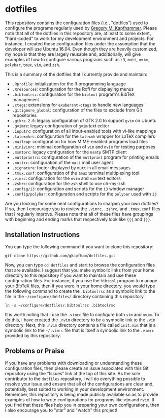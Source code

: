 # dotfiles

This repository contains the configuration files (i.e., "dotfiles") used to
configure the programs regularly used by [Gregory M.
Kapfhammer](https://www.gregorykapfhammer.com/). Please note that all of the
dotfiles in this repository are, at least to some extent, "hard-coded" to work
for my development environment and projects. For instance, I created these
configuration files under the assumption that the developer will use Ubuntu
16.04. Even though they are heavily customized, my hope is that they are
largely reusable and, additionally, will give examples of how to configure
various programs such as `i3`, `mutt`, `nvim`, `polybar`, `tmux`, `vim`, and
`zsh`.

This is a summary of the dotfiles that I currently provide and maintain:

- `.Rprofile`: initialization for the R programming language
- `.Xresources`: configuration for the Rofi for displaying menus
- `.bibtoolrsc`: configuration for the `bibtool` program's BibTeX management
- `.ctags`: extensions for `exuberant-ctags` to handle new languages
- `.gitignore_global`: configuration of the files to exclude from Git repositories
- `.gtkrc-2.0`: legacy configuration of GTK 2.0 to support `gvim` on Ubuntu
- `.gvimrc`: legacy configuration of `gvim` text editor
- `.inputrc`: configuration of all input-enabled tools with vi-like mappings
- `.latexmkrc`: configuration for the `latexmk` wrapper for LaTeX compilers
- `.mailcap`: configuration for how MIME-enabled programs load files
- `.minivimrc`: minimal configuration of `vim` and `nvim` for testing purposes
- `.msmtprc`: legacy configuration for the `msmtp` SMTP client
- `.muttprintrc`: configuration of the `muttprint` program for printing emails
- `.muttrc`: configuration of the `mutt` mail user agent
- `.signature`: footer displayed by `mutt` in all email messages
- `.tmux.conf`: configuration of the `tmux` terminal multiplexing tool
- `.vimrc`: configuration for the `nvim` and `vim` text editors
- `.zshrc`: configuration for the `zsh` shell to use oh-my-zsh
- `.config/i3`: configuration and scripts for the `i3` window manager
- `.config/polybar`: configuration and scripts for the `polybar` used with `i3`

Are you looking for some neat configurations to sharpen your own dotfiles? If
so, then I encourage you to review the `.vimrc`, `.zshrc`, and `.tmux.conf`
files that I regularly improve. Please note that all of these files have
groupings with beginning and ending marks that respectively look like `{{{` and
`}}}`.

## Installation Instructions

You can type the following command if you want to clone this repository:

```shell
git clone https://github.com/gkapfham/dotfiles.git
```

Now, you can type `cd dotfiles` and start to browse the configuration files that
are available. I suggest that you make symbolic links from your home directory
to this repository if you want to maintain and use these configuration files.
For instance, if you use the `bibtool` program to manage your BibTeX files, then
if you were in your home directory, you would type the following command to
create the `.bibtoolrsc` as a symbolic link to the file in the
`~/configure/dotfiles/` directory containing this repository.

```shell
ln -s ~/configure/dotfiles/.bibtoolrsc .bibtoolrsc
```

It is worth noting that I use the `.vimrc` file to configure both `vim` and
`nvim`. To do this, I have created the `.nvim` directory to be a symbolic link
to the `.vim` directory. Next, this `.nvim` directory contains a file called
`init.vim` that is a symbolic link to the `~/.vimrc` file that is itself a
symbolic link to the `.vimrc` provided by this repository.

## Problems or Praise

If you have any problems with downloading or understanding these configuration
files, then please create an issue associated with this Git repository using
the "Issues" link at the top of this site. As the sole contributor to the
`dotfiles` repository, I will do everything possible to resolve your issue and
ensure that all of the configurations are clear and, potentially, best suited
to working in your development environment. Remember, this repository is being
made publicly available so as to provide examples of how to write
configurations for programs like `vim` and `nvim`. If you find that these files
help you in preparing your own configurations, then I also encourage you to
"star" and "watch" this project!
